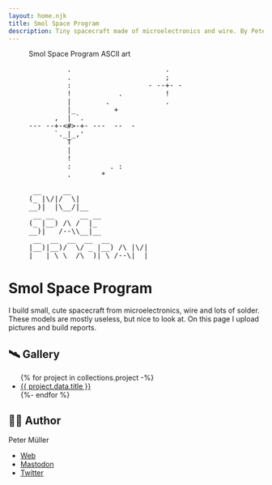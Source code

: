 ```yaml
---
layout: home.njk
title: Smol Space Program
description: Tiny spacecraft made of microelectronics and wire. By Peter Müller.
---
```


<figure>
<figcaption>Smol Space Program ASCII art</figcaption>
<pre>
         .                      .
         .                      ;
         :                  - --+- -
         !           .          !
         |        .             .
         |_         +
      ,  | `.
--- --+-<#>-+- ---  --  -
      `._|_,'
         T
         |
         !
         :         . : 
         .       *
<!-- -->
 __     __                   
(_ |\/|/  \|                 
__)|  |\__/|__               
 __ __      __ __            
(_ |__) /\ /  |_             
__)|   /--\\__|__            
 __  __  __  __  __          
|__)|__)/  \/ _ |__) /\ |\/| 
|   | \ \__/\__)| \ /--\|  | 
</pre>
</figure>

# Smol Space Program

I build small, cute spacecraft from microelectronics, wire and lots of solder.
These models are mostly useless, but nice to look at. On this page I upload
pictures and build reports.

## 🛰 Gallery

<ul>
{% for project in collections.project -%}
<li><a href="{{ project.url }}">{{ project.data.title }}</a></li>
{%- endfor %}
</ul>

## 👩‍🚀 Author

Peter Müller

* [Web][1]
* <a rel="me" href="https://mstdn.social/@bearislive">Mastodon</a>
* [Twitter][2]

[1]: https://www.petermueller.io
[2]: https://twitter.com/petermllrr